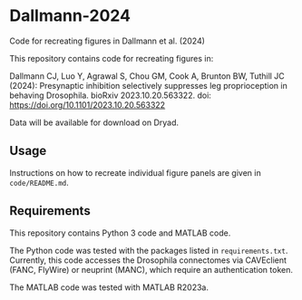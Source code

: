 # Dallmann-2024
 Code for recreating figures in Dallmann et al. (2024)

This repository contains code for recreating figures in:

Dallmann CJ, Luo Y, Agrawal S, Chou GM, Cook A, Brunton BW, Tuthill JC (2024): Presynaptic inhibition selectively suppresses leg proprioception in behaving Drosophila. bioRxiv 2023.10.20.563322. doi: https://doi.org/10.1101/2023.10.20.563322 

Data will be available for download on Dryad. 

## Usage
Instructions on how to recreate individual figure panels are given in `code/README.md`.

## Requirements 
This repository contains Python 3 code and MATLAB code. 

The Python code was tested with the packages listed in `requirements.txt`. Currently, this code accesses the Drosophila connectomes via CAVEclient (FANC, FlyWire) or neuprint (MANC), which require an authentication token.

The MATLAB code was tested with MATLAB R2023a.  